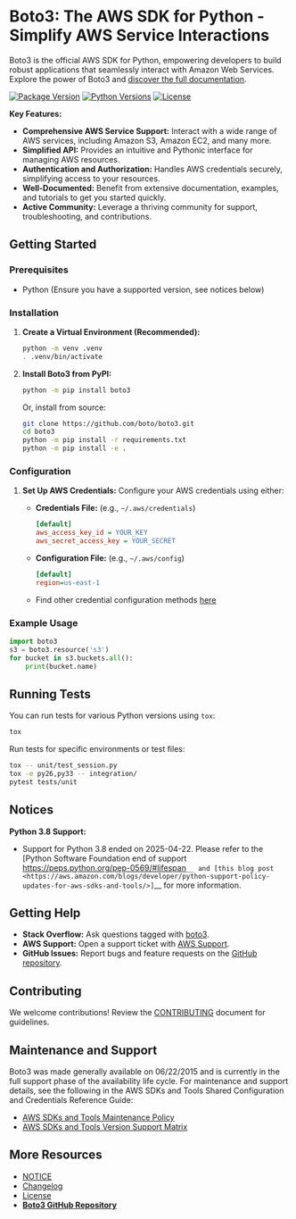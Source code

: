 # Boto3: The AWS SDK for Python - Simplify AWS Service Interactions

Boto3 is the official AWS SDK for Python, empowering developers to build robust applications that seamlessly interact with Amazon Web Services.  Explore the power of Boto3 and [discover the full documentation](https://boto3.amazonaws.com/v1/documentation/api/latest/index.html).

[![Package Version](http://img.shields.io/pypi/v/boto3.svg?style=flat)](https://pypi.python.org/pypi/boto3/)
[![Python Versions](https://img.shields.io/pypi/pyversions/boto3.svg?style=flat)](https://pypi.python.org/pypi/boto3/)
[![License](http://img.shields.io/pypi/l/boto3.svg?style=flat)](https://github.com/boto/boto3/blob/develop/LICENSE)

**Key Features:**

*   **Comprehensive AWS Service Support:**  Interact with a wide range of AWS services, including Amazon S3, Amazon EC2, and many more.
*   **Simplified API:** Provides an intuitive and Pythonic interface for managing AWS resources.
*   **Authentication and Authorization:**  Handles AWS credentials securely, simplifying access to your resources.
*   **Well-Documented:**  Benefit from extensive documentation, examples, and tutorials to get you started quickly.
*   **Active Community:**  Leverage a thriving community for support, troubleshooting, and contributions.

## Getting Started

### Prerequisites

*   Python (Ensure you have a supported version, see notices below)

### Installation

1.  **Create a Virtual Environment (Recommended):**

    ```bash
    python -m venv .venv
    . .venv/bin/activate
    ```

2.  **Install Boto3 from PyPI:**

    ```bash
    python -m pip install boto3
    ```

    Or, install from source:

    ```bash
    git clone https://github.com/boto/boto3.git
    cd boto3
    python -m pip install -r requirements.txt
    python -m pip install -e .
    ```

### Configuration

1.  **Set Up AWS Credentials:**  Configure your AWS credentials using either:

    *   **Credentials File:** (e.g., `~/.aws/credentials`)

        ```ini
        [default]
        aws_access_key_id = YOUR_KEY
        aws_secret_access_key = YOUR_SECRET
        ```

    *   **Configuration File:** (e.g., `~/.aws/config`)

        ```ini
        [default]
        region=us-east-1
        ```

    *  Find other credential configuration methods [here](https://boto3.amazonaws.com/v1/documentation/api/latest/guide/credentials.html)

### Example Usage

```python
import boto3
s3 = boto3.resource('s3')
for bucket in s3.buckets.all():
    print(bucket.name)
```

## Running Tests

You can run tests for various Python versions using `tox`:

```bash
tox
```

Run tests for specific environments or test files:

```bash
tox -- unit/test_session.py
tox -e py26,py33 -- integration/
pytest tests/unit
```

## Notices

**Python 3.8 Support:**

*   Support for Python 3.8 ended on 2025-04-22. Please refer to the [Python Software Foundation end of support <https://peps.python.org/pep-0569/#lifespan>`__ and [this blog post <https://aws.amazon.com/blogs/developer/python-support-policy-updates-for-aws-sdks-and-tools/>]`__ for more information.

## Getting Help

*   **Stack Overflow:** Ask questions tagged with [boto3](https://stackoverflow.com/questions/tagged/boto3).
*   **AWS Support:**  Open a support ticket with [AWS Support](https://console.aws.amazon.com/support/home#/).
*   **GitHub Issues:** Report bugs and feature requests on the [GitHub repository](https://github.com/boto/boto3/issues/new).

## Contributing

We welcome contributions!  Review the [CONTRIBUTING](https://github.com/boto/boto3/blob/develop/CONTRIBUTING.rst) document for guidelines.

## Maintenance and Support

Boto3 was made generally available on 06/22/2015 and is currently in the full support phase of the availability life cycle. For maintenance and support details, see the following in the AWS SDKs and Tools Shared Configuration and Credentials Reference Guide:

*   [AWS SDKs and Tools Maintenance Policy](https://docs.aws.amazon.com/sdkref/latest/guide/maint-policy.html)
*   [AWS SDKs and Tools Version Support Matrix](https://docs.aws.amazon.com/sdkref/latest/guide/version-support-matrix.html)

## More Resources

*   [NOTICE](https://github.com/boto/boto3/blob/develop/NOTICE)
*   [Changelog](https://github.com/boto/boto3/blob/develop/CHANGELOG.rst)
*   [License](https://github.com/boto/boto3/blob/develop/LICENSE)
*   **[Boto3 GitHub Repository](https://github.com/boto/boto3)**